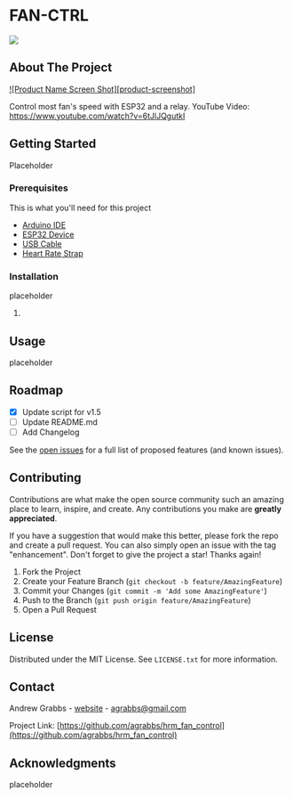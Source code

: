 # FAN-CTRL
<a href="https://www.buymeacoffee.com/andrewgrabbs"><img src="https://img.buymeacoffee.com/button-api/?text=Buy Andrew a croissant&emoji=🥐&slug=andrewgrabbs&button_colour=FFDD00&font_colour=000000&font_family=Poppins&outline_colour=000000&coffee_colour=ffffff" /></a>

<!-- ABOUT THE PROJECT -->
## About The Project

[![Product Name Screen Shot][product-screenshot]](https://example.com)

Control most fan's speed with ESP32  and a relay. 
YouTube Video: https://www.youtube.com/watch?v=6tJlJQgutkI

<!-- GETTING STARTED -->
## Getting Started

Placeholder

### Prerequisites

This is what you'll need for this project
* <a href="https://www.arduino.cc/en/software" target="_blank">Arduino IDE</a>
* <a href="https://amzn.to/3NBRKF2" target="_blank">ESP32 Device</a>
* <a href="https://amzn.to/47eZdRr" target="_blank">USB Cable</a>
* <a href="https://amzn.to/3NFXoWy" target="_blank">Heart Rate Strap</a>

### Installation

placeholder

1. 


<!-- USAGE EXAMPLES -->
## Usage

placeholder

<!-- ROADMAP -->
## Roadmap

- [x] Update script for v1.5
- [ ] Update README.md
- [ ] Add Changelog

See the [open issues](https://github.com/agrabbs/hrm_fan_control/issues) for a full list of proposed features (and known issues).

<!-- CONTRIBUTING -->
## Contributing

Contributions are what make the open source community such an amazing place to learn, inspire, and create. Any contributions you make are **greatly appreciated**.

If you have a suggestion that would make this better, please fork the repo and create a pull request. You can also simply open an issue with the tag "enhancement".
Don't forget to give the project a star! Thanks again!

1. Fork the Project
2. Create your Feature Branch (`git checkout -b feature/AmazingFeature`)
3. Commit your Changes (`git commit -m 'Add some AmazingFeature'`)
4. Push to the Branch (`git push origin feature/AmazingFeature`)
5. Open a Pull Request

<!-- LICENSE -->
## License

Distributed under the MIT License. See `LICENSE.txt` for more information.

<!-- CONTACT -->
## Contact

Andrew Grabbs - [website](https://www.andrewgrabbs.com) - agrabbs@gmail.com

Project Link: [https://github.com/agrabbs/hrm_fan_control](https://github.com/agrabbs/hrm_fan_control)

<!-- ACKNOWLEDGMENTS -->
## Acknowledgments

placeholder

<!-- MARKDOWN LINKS & IMAGES -->
<!-- https://www.markdownguide.org/basic-syntax/#reference-style-links -->
